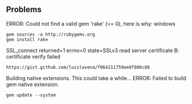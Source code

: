 ## Problems

ERROR: Could not find a valid gem 'rake' (>= 0), here is why: windows

	gem sources -a http://rubygems.org
	gem install rake

SSL_connect returned=1 errno=0 state=SSLv3 read server certificate B: certificate verify failed

	https://gist.github.com/luislavena/f064211759ee0f806c88

Building native extensions.  This could take a while...
ERROR: Failed to build gem native extension.

	gem update --system
